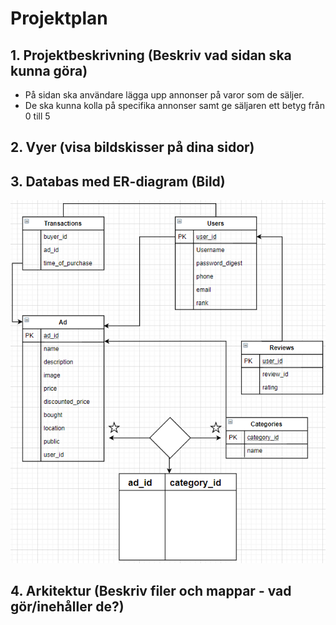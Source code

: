 # Projektplan

## 1. Projektbeskrivning (Beskriv vad sidan ska kunna göra)
* På sidan ska användare lägga upp annonser på varor som de säljer.
* De ska kunna kolla på specifika annonser samt ge säljaren ett betyg från 0 till 5
## 2. Vyer (visa bildskisser på dina sidor)
## 3. Databas med ER-diagram (Bild)
![ER](https://github.com/itggot-daniel-persson/storprojekt20/blob/master/ER-Diagram.png?raw=true)
## 4. Arkitektur (Beskriv filer och mappar - vad gör/inehåller de?)
